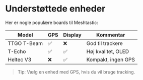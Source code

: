 # Understøttede enheder

Her er nogle populære boards til Meshtastic:

| Model         | GPS | Display | Kommentar           |
|---------------|-----|---------|---------------------|
| TTGO T-Beam   | ✅  | ❌      | God til trackere     |
| T-Echo        | ✅  | ✅      | Høj kvalitet, OLED   |
| Heltec V3     | ❌  | ✅      | Kompakt, ingen GPS   |

> Tip: Vælg en enhed med GPS, hvis du vil bruge tracking.
